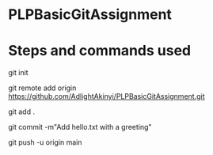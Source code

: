 # PLPBasicGitAssignment

# Steps and commands  used
 
git init

git remote add origin https://github.com/AdlightAkinyi/PLPBasicGitAssignment.git

git add .

git commit -m"Add hello.txt with a greeting"

git push -u origin main
